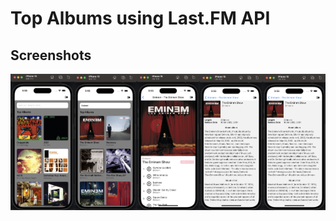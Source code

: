 # Top Albums using Last.FM API


## Screenshots

<div style="display: flex; flex-direction: 'row';">
<!-- <img src="./screenshots/1.png" width=20%> -->
<img src="./screenshots/2.png" width=20%>
<img src="./screenshots/3.png" width=20%>
<img src="./screenshots/4.png" width=20%>
<img src="./screenshots/5.png" width=20%>
<img src="./screenshots/6.png" width=20%>

</div>


</div>